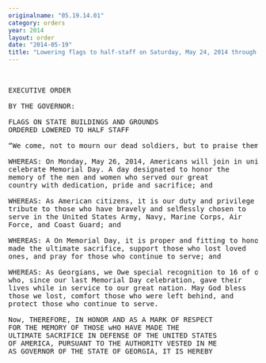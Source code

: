 ```yaml
---
originalname: "05.19.14.01"
category: orders
year: 2014
layout: order
date: "2014-05-19"
title: "Lowering flags to half-staff on Saturday, May 24, 2014 through Monday, May 26, 2014 in observance of Memorial Day"
---
```

<pre>
 

EXECUTIVE ORDER

BY THE GOVERNOR:

FLAGS ON STATE BUILDINGS AND GROUNDS
ORDERED LOWERED TO HALF STAFF

“We come, not to mourn our dead soldiers, but to praise them.” — Francis A. Walker

WHEREAS: On Monday, May 26, 2014, Americans will join in unity to
celebrate Memorial Day. A day designated to honor the
memory of the men and women who served our great
country with dedication, pride and sacrifice; and

WHEREAS: As American citizens, it is our duty and privilege to pay
tribute to those who have bravely and selﬂessly chosen to
serve in the United States Army, Navy, Marine Corps, Air
Force, and Coast Guard; and

WHEREAS: A On Memorial Day, it is proper and fitting to honor those who
made the ultimate sacrifice, support those who lost loved
ones, and pray for those who continue to serve; and

WHEREAS: As Georgians, we Owe special recognition to 16 of our Own
who, since our last Memorial Day celebration, gave their
lives while in service to our great nation. May God bless
those we lost, comfort those who were left behind, and
protect those who continue to serve.

Now, THEREFORE, IN HONOR AND AS A MARK OF RESPECT
FOR THE MEMORY OF THOSE wHO HAVE MADE THE
ULTIMATE SACRIFICE IN DEFENSE OF THE UNITED STATES
OF AMERICA, PURSUANT TO THE AUTHORITY VESTED IN ME
AS GOVERNOR OF THE STATE OF GEORGIA, IT IS HEREBY

</pre>
